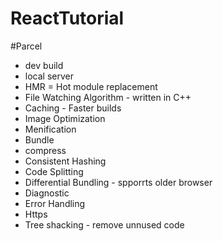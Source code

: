 # ReactTutorial


#Parcel
- dev build
- local server
- HMR = Hot module replacement
- File Watching Algorithm - written in C++
- Caching - Faster builds
- Image Optimization
- Menification
- Bundle
- compress
- Consistent Hashing
- Code Splitting
- Differential Bundling - spporrts older browser
- Diagnostic
- Error Handling
- Https 
- Tree shacking - remove unnused code
